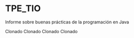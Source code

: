 # TPE_TIO
Informe sobre buenas prácticas de la programación en Java

Clonado
Clonado
Clonado
Clonado
